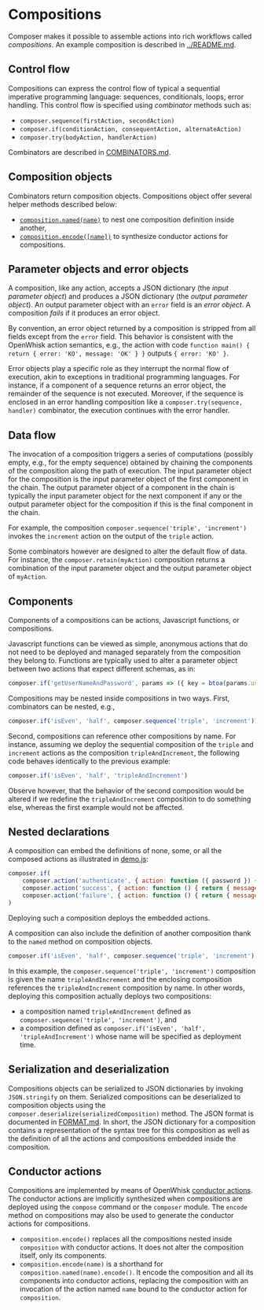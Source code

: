 # Compositions
 
Composer makes it possible to assemble actions into rich workflows called _compositions_. An example composition is described in [../README.md](../README.md).

## Control flow

Compositions can express the control flow of typical a sequential imperative programming language: sequences, conditionals, loops, error handling. This control flow is specified using _combinator_ methods such as:
- `composer.sequence(firstAction, secondAction)`
- `composer.if(conditionAction, consequentAction, alternateAction)`
- `composer.try(bodyAction, handlerAction)`

Combinators are described in [COMBINATORS.md](COMBINATORS.md).

## Composition objects

Combinators return composition objects. Compositions object offer several helper methods described below:
- [`composition.named(name)`](#nested-declarations) to nest one composition definition inside another,
- [`composition.encode([name])`](#conductor-actions) to synthesize conductor actions for compositions.

## Parameter objects and error objects

A composition, like any action, accepts a JSON dictionary (the _input parameter object_) and produces a JSON dictionary (the _output parameter object_). An output parameter object with an `error` field is an _error object_. A composition _fails_ if it produces an error object.

By convention, an error object returned by a composition is stripped from all fields except from the `error` field. This behavior is consistent with the OpenWhisk action semantics, e.g., the action with code `function main() { return { error: 'KO', message: 'OK' } }` outputs `{ error: 'KO' }`.

Error objects play a specific role as they interrupt the normal flow of execution, akin to exceptions in traditional programming languages. For instance, if a component of a sequence returns an error object, the remainder of the sequence is not executed. Moreover, if the sequence is enclosed in an error handling composition like a `composer.try(sequence, handler)` combinator, the execution continues with the error handler.

## Data flow

The invocation of a composition triggers a series of computations (possibly empty, e.g., for the empty sequence) obtained by chaining the components of the composition along the path of execution. The input parameter object for the composition is the input parameter object of the first component in the chain. The output parameter object of a component in the chain is typically the input parameter object for the next component if any or the output parameter object for the composition if this is the final component in the chain.

For example, the composition `composer.sequence('triple', 'increment')` invokes the `increment` action on the output of the `triple` action.

Some combinators however are designed to alter the default flow of data. For instance, the `composer.retain(myAction)` composition returns a combination of the input parameter object and the output parameter object of `myAction`.

## Components

Components of a compositions can be actions, Javascript functions, or compositions.

Javascript functions can be viewed as simple, anonymous actions that do not need to be deployed and managed separately from the composition they belong to. Functions are typically used to alter a parameter object between two actions that expect different schemas, as in:
```javascript
composer.if('getUserNameAndPassword', params => ({ key = btoa(params.user + ':' + params.password) }), 'authenticate')
```

Compositions may be nested inside compositions in two ways. First, combinators can be nested, e.g.,
```javascript
composer.if('isEven', 'half', composer.sequence('triple', 'increment'))
```
Second, compositions can reference other compositions by name. For instance, assuming we deploy the sequential composition of the `triple` and `increment` actions as the composition `tripleAndIncrement`, the following code behaves identically to the previous example:
```javascript
composer.if('isEven', 'half', 'tripleAndIncrement')
```
Observe however, that the behavior of the second composition would be altered if we redefine the `tripleAndIncrement` composition to do something else, whereas the first example would not be affected.

## Nested declarations

A composition can embed the definitions of none, some, or all the composed actions as illustrated in [demo.js](../samples/demo.js):
```javascript
composer.if(
    composer.action('authenticate', { action: function ({ password }) { return { value: password === 'abc123' } } }),
    composer.action('success', { action: function () { return { message: 'success' } } }),
    composer.action('failure', { action: function () { return { message: 'failure' } } }))    
)
```
Deploying such a composition deploys the embedded actions.

A composition can also include the definition of another composition thank to the `named` method on composition objects.
```javascript
composer.if('isEven', 'half', composer.sequence('triple', 'increment').named('tripleAndIncrement'))
```
In this example, the `composer.sequence('triple', 'increment')` composition is given the name `tripleAndIncrement` and the enclosing composition references the `tripleAndIncrement` composition by name. In other words, deploying this composition actually deploys two compositions:
- a composition named `tripleAndIncrement` defined as `composer.sequence('triple', 'increment')`, and
- a composition defined as `composer.if('isEven', 'half', 'tripleAndIncrement')` whose name will be specified as deployment time.

## Serialization and deserialization

 Compositions objects can be serialized to JSON dictionaries by invoking `JSON.stringify` on them. Serialized compositions can be deserialized to composition objects using the `composer.deserialize(serializedComposition)` method. The JSON format is documented in [FORMAT.md](FORMAT.md).
 In short, the JSON dictionary for a composition contains a representation of the syntax tree for this composition as well as the definition of all the actions and compositions embedded inside the composition.

## Conductor actions

Compositions are implemented by means of OpenWhisk [conductor actions](https://github.com/apache/incubator-openwhisk/blob/master/docs/conductors.md). The conductor actions are implicitly synthesized when compositions are deployed using the `compose` command or the `composer` module. The `encode` method on compositions may also be used to generate the conductor actions for compositions.
- `composition.encode()` replaces all the compositions nested inside `composition` with conductor actions. It does not alter the composition itself, only its components.
- `composition.encode(name)` is a shorthand for `composition.named(name).encode()`. It encode the composition and all its components into conductor actions, replacing the composition with an invocation of the action named `name` bound to the conductor action for `composition`.
